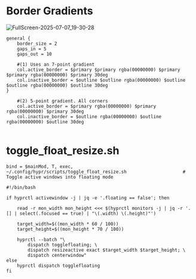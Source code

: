 # Border Gradients
![FullScreen-2025-07-07_19-30-28](https://github.com/user-attachments/assets/918430a6-56c5-4bcd-8117-6841ba0995df)

`````
general {
    border_size = 2
    gaps_in = 5
    gaps_out = 10

    #(1) Uses an 7-point gradient
    col.active_border = $primary $primary rgba(00000000) $primary $primary rgba(00000000) $primary 30deg
    col.inactive_border = $outline $outline rgba(00000000) $outline $outline rgba(00000000) $outline 30deg
}
`````
`````
    #(2) 5-point gradient. All corners
    col.active_border = $primary rgba(00000000) $primary rgba(00000000) $primary 30deg
    col.inactive_border = $outline rgba(00000000) $outline rgba(00000000) $outline 30deg
    
`````
# toggle_float_resize.sh
`````
bind = $mainMod, T, exec, ~/.config/hypr/scripts/toggle_float_resize.sh                     # Toggle active windows into floating mode
`````

`````
#!/bin/bash

if hyprctl activewindow -j | jq -e '.floating == false'; then

    read -r mon_width mon_height <<< $(hyprctl monitors -j | jq -r '.[] | select(.focused == true) | "\(.width) \(.height)"')

    target_width=$((mon_width * 60 / 100))
    target_height=$((mon_height * 70 / 100))

    hyprctl --batch "\
        dispatch togglefloating; \
        dispatch resizeactive exact $target_width $target_height; \
        dispatch centerwindow"
else
    hyprctl dispatch togglefloating
fi
`````
